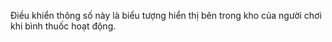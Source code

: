 Điều khiển thông số này là biểu tượng hiển thị bên trong kho của người chơi khi bình thuốc hoạt động.